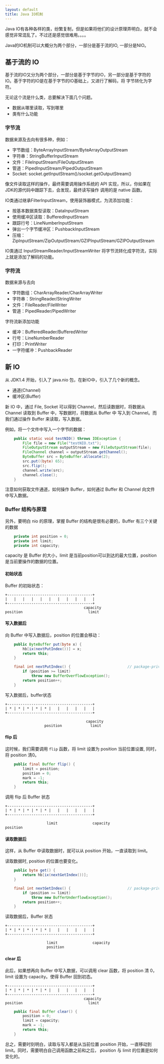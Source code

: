 ```yaml
---
layout: default
title: Java IO机制
---
```


Java IO有各种各样的类，纷繁复制，但是如果将他们的设计原理弄明白，就不会感觉非常混乱了。不过还是感觉很难用。。。。

Java的IO机制可以大概分为两个部分，一部分是基于流的IO, 一部分是NIO。

## 基于流的 IO

基于流的IO又分为两个部分，一部分是基于字节的IO，另一部分是基于字符的IO。基于字符的IO是在基于字节的IO基础上，又进行了解码，将
字节转化为字符。

无论这个流是什么类，总要解决下面几个问题。

* 数据从哪里读取，写到哪里
* 类有什么功能

### 字节流

数据来源及去向有很多种，例如：

* 字节数组：ByteArrayInputStream/ByteArrayOutputStream
* 字符串：StringBufferInputStream
* 文件：FileInputStream/FileOutputStream
* 管道：PipedInputStream/PipedOutputStream
* Socket: socket.getInputStream()/socket.getOutputStream()

像文件读取这样的操作，最终需要调用操作系统的 API 实现，所以，你如果在JDK的源代码中跟踪下去，会发现，最终读写操作
调用的是 native 函数。

IO类通过继承FilterInputStream，使用装饰器模式，为流添加功能：

* 按基本数据类型读取：DataInputStream
* 使用缓冲区读取：BufferedInputStream
* 跟踪行号：LineNumberInputStream
* 弹出一个字节缓冲区：PushbackInputStream
* 压缩：ZipInputStream/ZipOutputStream/GZIPInputStream/GZIPOutputStream

IO类通过 InputStreamReader/InputStreamWriter 将字节流转化成字符流，实际上就是添加了解码的功能。

### 字符流

数据来源与去向

* 字符数组：CharArrayReader/CharArrayWriter
* 字符串：StringReader/StringWriter
* 文件：FileReader/FileWriter
* 管道：PipedReader/PipedWriter

字符流新添加功能

* 缓冲：BufferedReader/BufferedWriter
* 行号：LineNumberReader
* 打印：PrintWriter
* 一字符缓冲：PushbackReader


## 新 IO

从 JDK1.4 开始，引入了 java.nio 包，在新IO中，引入了几个新的概念。

* 通道(Channel)
* 缓冲区(Buffer)

新 IO 中，通过 File, Socket 可以得到 Channel，然后读数据时，将数据从 Channel 读取到 Buffer 中，写数据时，将数据从 Buffer 中
写入到 Channel。而我们通过操作 Buffer 来读取，写入数据。

例如，将一个文件中写入一个字节的数据：

```java
	public static void testNIO() throws IOException {
		File file = new File("testNIO.txt");
		FileOutputStream outputStream = new FileOutputStream(file);
		FileChannel channel = outputStream.getChannel();
		ByteBuffer src = ByteBuffer.allocate(2);
		src.put((byte) 65);
		src.flip();
		channel.write(src);
		channel.close();
	}
```

注意如何获取文件通道，如何操作 Buffer，如何通过 Buffer 和 Channel 向文件中写入数据。

### Buffer 结构与原理 

另外，要明白 nio 的原理，掌握 Buffer 的结构是很有必要的，Buffer 有三个关键的数据

```java
    private int position = 0;
    private int limit;
    private int capacity;
```

capacity 是 Buffer 的大小，limit 是当前position可以到达的最大位置，position 是当前要操作的数据的位置。

#### 初始状态

Buffer 的初始状态：

```
+---------------------------------------+
|   |   |   |   |   |   |   |   |   |   |
+---------------------------------------+
                                    capacity
position                              limit   
```

#### 写入数据后

向 Buffer 中写入数据后，position 的位置会移动：

```java
    public ByteBuffer put(byte x) {
        hb[ix(nextPutIndex())] = x;
        return this;
    }
```

```java
    final int nextPutIndex() {                          // package-private
        if (position >= limit)
            throw new BufferOverflowException();
        return position++;
    }
````

写入数据后，buffer状态
```
+---------------------------------------+
| * | * | * | * | * |   |   |   |   |   |
+---------------------------------------+

                                     capacity
                  position             limit
```

#### flip 后

这时候，我们需要调用  `flip` 函数，将 limit 设置为 position 当前位置设置, 同时，将 position 清0。

```java
    public final Buffer flip() {
        limit = position;
        position = 0;
        mark = -1;
        return this;
    }
```

调用 flip 后 Buffer 状态

```
+---------------------------------------+
| * | * | * | * | * |   |   |   |   |   |
+---------------------------------------+

                   limit                capacity
position                   
```

#### 读取数据后

这样，从 Buffer 中读取数据时，就可以从 position 开始，一直读取到 limit。

读取数据时, position 的位置也要变化。

```java
    public byte get() {
        return hb[ix(nextGetIndex())];
    }
```

```java
    final int nextGetIndex() {                          // package-private
        if (position >= limit)
            throw new BufferUnderflowException();
        return position++;
    }
```


读取数据后，Buffer 状态

```
+---------------------------------------+
| * | * | * | * | * |   |   |   |   |   |
+---------------------------------------+

                   limit                capacity
                   position                   
```

#### clear 后

此后，如果想再向 Buffer 中写入数据，可以调用 clear 函数，将 position 清 0，limit 设置为 capacity。使得 Buffer 回到初态。

```
+---------------------------------------+
| * | * | * | * | * |   |   |   |   |   |
+---------------------------------------+
                                    capacity
position                              limit
```

```java
    public final Buffer clear() {
        position = 0;
        limit = capacity;
        mark = -1;
        return this;
    }
```

总之，需要时刻明白，读取与写入都是从当前位置 position 开始，一直移动到 limit。同时，需要明白自己调用函数之前和之后，
position 与 limit 的位置是如何变化的。

